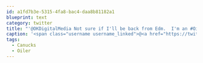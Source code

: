 ```yaml
---
id: a1fd7b3e-5315-4fa8-bac4-daa8b81182a1
blueprint: text
category: twitter
title: "'@OKDigitalMedia Not sure if I'll be back from Edm.  I'm an #Oiler's fan, hence the reluctant alliance with #Canucks peeps"
caption: '<span class="username username_linked">@<a href="https://twitter.com/OKDigitalMedia" title="John Thiessen">OKDigitalMedia</a></span> Not sure if I''ll be back from Edm.  I''m an <span class="hashtag hashtag_local">#<a href="http://tweettemp.darylchymko.ca/?tag=oiler">Oiler</a>''s fan, hence the reluctant alliance with <span class="hashtag hashtag_local">#<a href="http://tweettemp.darylchymko.ca/?tag=canucks">Canucks</a> peeps'
tags:
  - Canucks
  - Oiler
---
```

